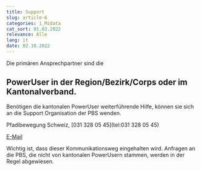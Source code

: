 ```yaml
---
title: Support
slug: article-6
categories: 1_Midata
cat_sort: 01.03.2022
relevance: Alle
lang: it
date: 02.10.2022
---
```


Die primären Ansprechpartner sind die

## PowerUser in der Region/Bezirk/Corps oder im Kantonalverband.


Benötigen die kantonalen PowerUser weiterführende Hilfe, können sie sich an die Support Organisation der PBS wenden.

Pfadibewegung Schweiz, [031 328 05 45](tel:031 328 05 45)

[E-Mail](mailto:midata@pbs.ch)

Wichtig ist, dass dieser Kommunikationsweg eingehalten wird. Anfragen an die PBS, die nicht von kantonalen PowerUsern stammen, werden in der Regel abgewiesen.
